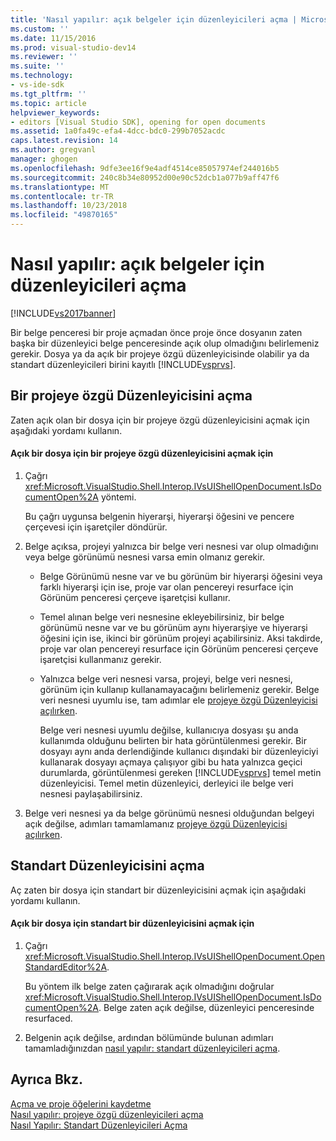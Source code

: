 ```yaml
---
title: 'Nasıl yapılır: açık belgeler için düzenleyicileri açma | Microsoft Docs'
ms.custom: ''
ms.date: 11/15/2016
ms.prod: visual-studio-dev14
ms.reviewer: ''
ms.suite: ''
ms.technology:
- vs-ide-sdk
ms.tgt_pltfrm: ''
ms.topic: article
helpviewer_keywords:
- editors [Visual Studio SDK], opening for open documents
ms.assetid: 1a0fa49c-efa4-4dcc-bdc0-299b7052acdc
caps.latest.revision: 14
ms.author: gregvanl
manager: ghogen
ms.openlocfilehash: 9dfe3ee16f9e4adf4514ce85057974ef244016b5
ms.sourcegitcommit: 240c8b34e80952d00e90c52dcb1a077b9aff47f6
ms.translationtype: MT
ms.contentlocale: tr-TR
ms.lasthandoff: 10/23/2018
ms.locfileid: "49870165"
---
```

# <a name="how-to-open-editors-for-open-documents"></a>Nasıl yapılır: açık belgeler için düzenleyicileri açma
[!INCLUDE[vs2017banner](../includes/vs2017banner.md)]

Bir belge penceresi bir proje açmadan önce proje önce dosyanın zaten başka bir düzenleyici belge penceresinde açık olup olmadığını belirlemeniz gerekir. Dosya ya da açık bir projeye özgü düzenleyicisinde olabilir ya da standart düzenleyicileri birini kayıtlı [!INCLUDE[vsprvs](../includes/vsprvs-md.md)].  
  
## <a name="opening-a-project-specific-editor"></a>Bir projeye özgü Düzenleyicisini açma  
 Zaten açık olan bir dosya için bir projeye özgü düzenleyicisini açmak için aşağıdaki yordamı kullanın.  
  
#### <a name="to-open-a-project-specific-editor-for-an-open-file"></a>Açık bir dosya için bir projeye özgü düzenleyicisini açmak için  
  
1. Çağrı <xref:Microsoft.VisualStudio.Shell.Interop.IVsUIShellOpenDocument.IsDocumentOpen%2A> yöntemi.  
  
    Bu çağrı uygunsa belgenin hiyerarşi, hiyerarşi öğesini ve pencere çerçevesi için işaretçiler döndürür.  
  
2. Belge açıksa, projeyi yalnızca bir belge veri nesnesi var olup olmadığını veya belge görünümü nesnesi varsa emin olmanız gerekir.  
  
   - Belge Görünümü nesne var ve bu görünüm bir hiyerarşi öğesini veya farklı hiyerarşi için ise, proje var olan pencereyi resurface için Görünüm penceresi çerçeve işaretçisi kullanır.  
  
   - Temel alınan belge veri nesnesine ekleyebilirsiniz, bir belge görünümü nesne var ve bu görünüm aynı hiyerarşiye ve hiyerarşi öğesini için ise, ikinci bir görünüm projeyi açabilirsiniz. Aksi takdirde, proje var olan pencereyi resurface için Görünüm penceresi çerçeve işaretçisi kullanmanız gerekir.  
  
   - Yalnızca belge veri nesnesi varsa, projeyi, belge veri nesnesi, görünüm için kullanıp kullanamayacağını belirlemeniz gerekir. Belge veri nesnesi uyumlu ise, tam adımlar ele [projeye özgü Düzenleyicisi açılırken](../extensibility/how-to-open-project-specific-editors.md).  
  
     Belge veri nesnesi uyumlu değilse, kullanıcıya dosyası şu anda kullanımda olduğunu belirten bir hata görüntülenmesi gerekir. Bir dosyayı aynı anda derlendiğinde kullanıcı dışındaki bir düzenleyiciyi kullanarak dosyayı açmaya çalışıyor gibi bu hata yalnızca geçici durumlarda, görüntülenmesi gereken [!INCLUDE[vsprvs](../includes/vsprvs-md.md)] temel metin düzenleyicisi. Temel metin düzenleyici, derleyici ile belge veri nesnesi paylaşabilirsiniz.  
  
3. Belge veri nesnesi ya da belge görünümü nesnesi olduğundan belgeyi açık değilse, adımları tamamlamanız [projeye özgü Düzenleyicisi açılırken](../extensibility/how-to-open-project-specific-editors.md).  
  
## <a name="opening-a-standard-editor"></a>Standart Düzenleyicisini açma  
 Aç zaten bir dosya için standart bir düzenleyicisini açmak için aşağıdaki yordamı kullanın.  
  
#### <a name="to-open-a-standard-editor-for-an-open-file"></a>Açık bir dosya için standart bir düzenleyicisini açmak için  
  
1.  Çağrı <xref:Microsoft.VisualStudio.Shell.Interop.IVsUIShellOpenDocument.OpenStandardEditor%2A>.  
  
     Bu yöntem ilk belge zaten çağırarak açık olmadığını doğrular <xref:Microsoft.VisualStudio.Shell.Interop.IVsUIShellOpenDocument.IsDocumentOpen%2A>. Belge zaten açık değilse, düzenleyici penceresinde resurfaced.  
  
2.  Belgenin açık değilse, ardından bölümünde bulunan adımları tamamladığınızdan [nasıl yapılır: standart düzenleyicileri açma](../extensibility/how-to-open-standard-editors.md).  
  
## <a name="see-also"></a>Ayrıca Bkz.  
 [Açma ve proje öğelerini kaydetme](../extensibility/internals/opening-and-saving-project-items.md)   
 [Nasıl yapılır: projeye özgü düzenleyicileri açma](../extensibility/how-to-open-project-specific-editors.md)   
 [Nasıl Yapılır: Standart Düzenleyicileri Açma](../extensibility/how-to-open-standard-editors.md)

